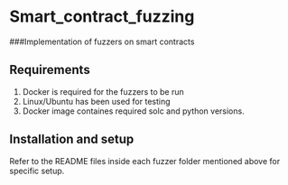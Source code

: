 # Smart_contract_fuzzing
###Implementation of fuzzers on smart contracts

## Requirements

1. Docker is required for the fuzzers to be run
2. Linux/Ubuntu has been used for testing
3. Docker image containes required solc and python versions.

## Installation and setup

Refer to the README files inside each fuzzer folder mentioned above for specific setup. 

